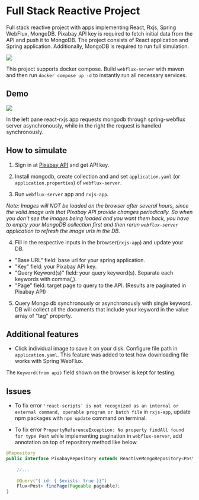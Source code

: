 # Full Stack Reactive Project
Full stack reactive project with apps implementing React, Rxjs, Spring WebFlux, MongoDB. Pixabay API key is required to fetch initial data from the API and push it to MongoDB. The project consists of React application and Spring application. Additionally, MongoDB is required to run full simulation.

<div>
	<img src="https://github.com/ferrarijh/full-stack-reactive/blob/master/demo/full-stack.jpg">
</div>

This project supports docker compose. Build `webflux-server` with maven and then run `docker compose up -d` to instantly run all necessary services.

## Demo

<div>
	<img src="https://github.com/ferrarijh/full-stack-reactive/blob/master/demo/demo-2.gif">
</div>

In the left pane react-rxjs app requests mongodb through spring-webflux server asynchronously, while in the right the request is handled synchronously.

## How to simulate

1. Sign in at [Pixabay API](https://pixabay.com/service/about/api/) and get API key. 

2. Install mongodb, create collection and and set `application.yaml` (or `application.properties`) of `webflux-server`.

3. Run `webflux-server` app and `rxjs-app`. 

*Note: Images will NOT be loaded on the browser after several hours, since the valid image urls that Pixabay API provide changes periodically. So when you don't see the images being loaded and you want them back, you have to empty your MongoDB collection first and then rerun `webflux-server` application to refresh the image urls in the DB.*

4. Fill in the respective inputs in the browser(`rxjs-app`) and update your DB.
 - "Base URL" field: base url for your spring application.
 - "Key" field: your Pixabay API key.
 - "Query Keyword(s)" field: your query keyword(s). Separate each keywords with comma(,).
 - "Page" field: target page to query to the API. (Results are paginated in Pixabay API)

5. Query Mongo db synchronously or asynchronously with single keyword. DB will collect all the documents that include your keyword in the value array of "tag" property.

## Additional features

- Click individual image to save it on your disk. Configure file path in `application.yaml`. This feature was added to test how downloading file works with Spring WebFlux.

The `Keyword(from api)` field shown on the browser is kept for testing.

## Issues

- To fix error `'react-scripts' is not recognized as an internal or external command, operable program or batch file` in `rxjs-app`,
update npm packages with `npm update` command on terminal.

- To fix error `PropertyReferenceException: No property findAll found for type Post` while implementing pagination in `webflux-server`,
add annotation on top of repository method like below.

```java
@Repository
public interface PixabayRepository extends ReactiveMongoRepository<Post, String> {
    
    //...
    
    @Query("{ id: { $exists: true }}")
    Flux<Post> findPage(Pageable pageable);
}
```

